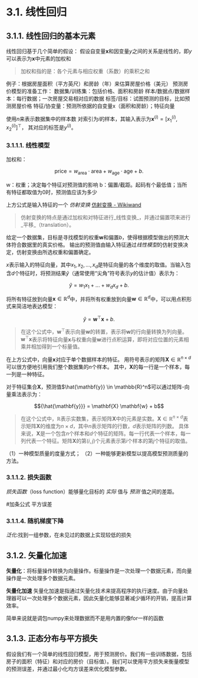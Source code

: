 # 3.1. 线性回归

## 3.1.1. 线性回归的基本元素
线性回归基于几个简单的假设：
假设自变量$\mathbf{x}$和因变量$y$之间的关系是线性的，即$y$可以表示为$\mathbf{x}$中元素的加权和
> 加权和指的是：各个元素与相应权重（系数）的乘积之和

例子：根据房屋面积（平方英尺）和房龄（年）来估算房屋价格（美元）
预测房价模型的准备工作：
数据集/训练集：包括价格、面积和房龄
样本/数据点/数据样本：每行数据；一次房屋交易相对应的数据
标签/目标：试图预测的目标，比如预测房屋价格
特征/协变量：预测所依据的自变量x（面积和房龄）；特征向量

使用$n$来表示数据集中的样本数
对索引为$i$的样本，其输入表示为$\mathbf{x}^{(i)} = [x_1^{(i)}, x_2^{(i)}]^\top$，
其对应的标签是$y^{(i)}$。

### 3.1.1.1. 线性模型
加权和：

$$\mathrm{price} = w_{\mathrm{area}} \cdot \mathrm{area} + w_{\mathrm{age}} \cdot \mathrm{age} + b.$$

w：权重；决定每个特征对预测值的影响
b：偏置/截距。起码有个最低值；当所有特征都取值为0时，预测值应该为多少

上方公式是输入特征的一个 _仿射变换_
[仿射变换 - Wikiwand](https://www.wikiwand.com/zh-hans/%E4%BB%BF%E5%B0%84%E5%8F%98%E6%8D%A2)
> 仿射变换的特点是通过加权和对特征进行_线性变换_，并通过偏置项来进行_平移_（translation）。

给定一个数据集，目标是寻找模型的权重$\mathbf{w}$和偏置$b$，使得根据模型做出的预测大体符合数据里的真实价格。
输出的预测值由输入特征通过*线性模型*的仿射变换决定，仿射变换由所选权重和偏置确定。

$x$表示输入的特征向量，其中$x_1, x_2, ..., x_d$是特征向量的各个维度的取值。当输入包含$d$个特征时，将预测结果$\hat{y}$（通常使用“尖角”符号表示$y$的估计值）表示为：

$$\hat{y} = w_1  x_1 + ... + w_d  x_d + b.$$

将所有特征放到向量$\mathbf{x} \in \mathbb{R}^d$中，并将所有权重放到向量$\mathbf{w} \in \mathbb{R}^d$中，可以用点积形式来简洁地表达模型：

$$\hat{y} = \mathbf{w}^\top \mathbf{x} + b.$$

> 在这个公式中，$\mathbf{w}^\top$表示向量$\mathbf{w}$的转置，表示将$\mathbf{w}$的行向量转换为列向量。$\mathbf{w}^\top \mathbf{x}$表示将特征向量$\mathbf{x}$与权重向量$\mathbf{w}$进行点积运算，即将对应位置的元素相乘并相加得到一个标量值。

在上方公式中，向量$\mathbf{x}$对应于单个数据样本的特征。
用符号表示的矩阵$\mathbf{X} \in \mathbb{R}^{n \times d}$可以很方便地引用我们整个数据集的$n$个样本。
其中，$\mathbf{X}$的每一行是一个样本，每一列是一种特征。

对于特征集合$\mathbf{X}$，预测值$\hat{\mathbf{y}} \in \mathbb{R}^n$可以通过矩阵-向量乘法表示为：

$${\hat{\mathbf{y}}} = \mathbf{X} \mathbf{w} + b$$

> 在这个公式中，$\mathbb{R}$表示实数集，表示矩阵$\mathbf{X}$中的元素是实数。$\mathbf{X} \in \mathbb{R}^{n \times d}$表示矩阵$\mathbf{X}$的维度为$n \times d$，其中$n$表示矩阵的行数，$d$表示矩阵的列数。
> 具体来说，$\mathbf{X}$是一个包含$n$个样本和$d$个特征的矩阵。每一行代表一个样本，每一列代表一个特征。矩阵$\mathbf{X}$的第$(i,j)$个元素表示第$i$个样本的第$j$个特征的取值。


（1）一种模型质量的度量方式； （2）一种能够更新模型以提高模型预测质量的方法。


### 3.1.1.2. 损失函数
_损失函数_（loss function）能够量化目标的 _实际_ 值与 _预测_ 值之间的差距。

#加条公式 平方误差

### 3.1.1.4. 随机梯度下降
_泛化_:找到一组参数，在未见过的数据上实现较低的损失

## 3.1.2. 矢量化加速
**矢量化**：将标量操作转换为向量操作。标量操作是一次处理一个数据元素，而向量操作是一次处理多个数据元素。

**矢量化加速**
矢量化加速是指通过矢量化技术来提高程序的执行速度。由于向量处理器可以一次处理多个数据元素，因此矢量化能够显著减少循环的开销，提高计算效率。

简单来说就是调包numpy来处理数据而不是用内置的像for一样的函数

## 3.1.3. 正态分布与平方损失
假设我们有一个简单的线性回归模型，用于预测房价。我们有一些训练数据，包括房子的面积（特征）和对应的房价（目标值）。我们可以使用平方损失来衡量模型的预测误差，并通过最小化均方误差来优化模型参数。